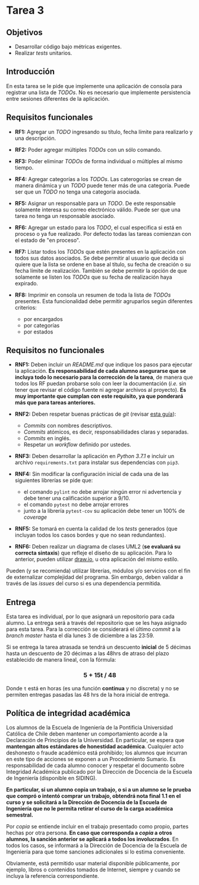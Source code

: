 # Tarea 3

## Objetivos

* Desarrollar código bajo métricas exigentes.
* Realizar _tests_ unitarios.

## Introducción

En esta tarea se le pide que implemente una aplicación de consola para registrar una lista de _TODOs_. No es necesario que implemente persistencia entre sesiones diferentes de la aplicación.

## Requisitos funcionales

* **RF1:** Agregar un _TODO_ ingresando su título, fecha límite para realizarlo y una descripción.

* **RF2:** Poder agregar múltiples _TODOs_ con un sólo comando.

* **RF3:** Poder eliminar _TODOs_ de forma individual o múltiples al mismo tiempo.

* **RF4:** Agregar categorías a los _TODOs_. Las caterogorías se crean de manera dinámica y un _TODO_ puede tener más de una categoría. Puede ser que un _TODO_ no tenga una categoría asociada.

* **RF5:** Asignar un responsable para un _TODO_. De este responsable solamente interesa su correo electrónico válido. Puede ser que una tarea no tenga un responsable asociado.

* **RF6:** Agregar un estado para los _TODO_, el cual especifica si está en proceso o ya fue realizado. Por defecto todas las tareas comienzan con el estado de "en proceso".

* **RF7:** Listar todos los _TODOs_ que estén presentes en la aplicación con todos sus datos asociados. Se debe permitir al usuario que decida si quiere que la lista se ordene en base al título, su fecha de creación o su fecha límite de realización. También se debe permitir la opción de que solamente se listen los _TODOs_ que su fecha de realización haya expirado.

* **RF8:** Imprimir en consola un resumen de toda la lista de _TODOs_ presentes. Esta funcionalidad debe permitir agruparlos según diferentes criterios:
  - por encargados
  - por categorías
  - por estados

## Requisitos no funcionales

* **RNF1:** Deben incluir un _README.md_ que indique los pasos para ejecutar la aplicación. **Es responsabilidad de cada alumno asegurarse que se incluya todo lo necesario para la corrección de la tarea**, de manera que todos los RF puedan probarse solo con leer la documentación (_i.e._ sin tener que revisar el código fuente ni agregar archivos al proyecto). **Es muy importante que cumplan con este requisito, ya que ponderará más que para tareas anteriores.**

* **RNF2:** Deben respetar buenas prácticas de _git_ (revisar [esta guía](https://github.com/IIC2113-2018-2/syllabus/wiki/How-to-Git)):

  * *Commits* con nombres descriptivos.
  * *Commits* atómicos, es decir, responsabilidades claras y separadas.
  * *Commits* en inglés.
  * Respetar un _workflow_ definido por ustedes.


* **RNF3:** Deben desarrollar la aplicación en _Python 3.7.1_ e incluir un archivo `requirements.txt` para instalar sus dependencias con `pip3`.

* **RNF4:** Sin modificar la configuración inicial de cada una de las siguientes librerías se pide que:
  * el comando `pylint` no debe arrojar ningún error ni advertencia y debe tener una calificación superior a 9/10.
  * el comando `pytest` no debe arrojar errores
  * junto a la librería `pytest-cov` su aplicación debe tener un 100% de _coverage_


* **RNF5:** Se tomará en cuenta la calidad de los _tests_ generados (que incluyan todos los casos bordes y que no sean redundantes).

* **RNF6:** Deben realizar un diagrama de clases UML2 (**se evaluará su correcta sintaxis**) que refleje el diseño de su aplicación. Para lo anterior, pueden utilizar [draw.io](https://www.draw.io/), u otra aplicación del mismo estilo.

Pueden (y se recomienda) utilizar librerías, módulos y/o servicios con el fin de externalizar complejidad del programa. Sin embargo, deben validar a través de las _issues_ del curso si es una dependencia permitida.

## Entrega

Esta tarea es individual, por lo que asignará un repositorio para cada alumno. La entrega será a través del repositorio que se les haya asignado para esta tarea. Para la corrección se considerará el último _commit_ a la _branch master_ hasta el día lunes 3 de diciembre a las 23:59.

Si se entrega la tarea atrasada se tendrá un descuento **inicial** de 5 décimas hasta un descuento de 20 décimas a las 48hrs de atraso del plazo establecido de manera lineal, con la fórmula:

### <center>5 + 15t / 48</center>

Donde `t` está en horas (es una función **continua** y no discreta) y no se permiten entregas pasadas las 48 hrs de la hora inicial de entrega.

## Política de integridad académica

Los alumnos de la Escuela de Ingeniería de la Pontificia Universidad Católica de Chile deben mantener un comportamiento acorde a la Declaración de Principios de la Universidad.  En particular, se espera que **mantengan altos estándares de honestidad académica**.  Cualquier acto deshonesto o fraude académico está prohibido; los alumnos que incurran en este tipo de acciones se exponen a un Procedimiento Sumario. Es responsabilidad de cada alumno conocer y respetar el documento sobre Integridad Académica publicado por la Dirección de Docencia de la Escuela de Ingeniería (disponible en SIDING).

**En particular, si un alumno copia un trabajo, o si a un alumno se le prueba que compró o intentó comprar un trabajo, obtendrá nota final 1.1 en el curso y se solicitará a la Dirección de Docencia de la Escuela de Ingeniería que no le permita retirar el curso de la carga académica semestral.**

Por _copia_ se entiende incluir en el trabajo presentado como propio, partes hechas por otra persona.  **En caso que corresponda a _copia_ a otros alumnos, la sanción anterior se aplicará a todos los involucrados**.  En todos los casos, se informará a la Dirección de Docencia de la Escuela de Ingeniería para que tome sanciones adicionales si lo estima conveniente.

Obviamente, está permitido usar material disponible públicamente, por ejemplo, libros o contenidos tomados de Internet, siempre y cuando se incluya la referencia correspondiente.
